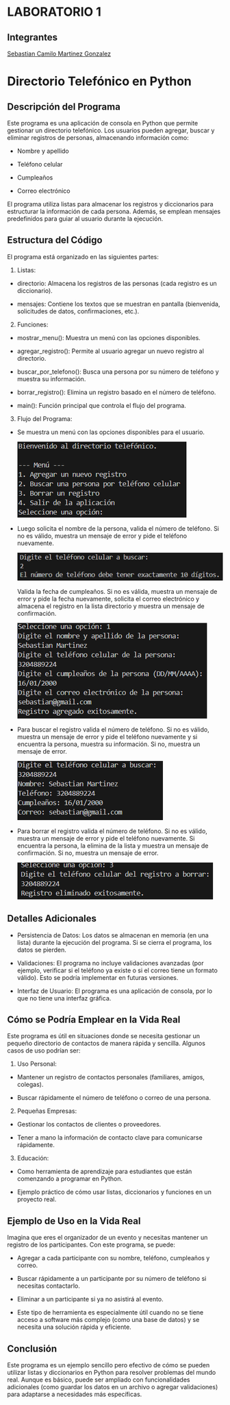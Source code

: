 # LABORATORIO 1
## Integrantes
[Sebastian Camilo Martinez Gonzalez](https://github.com/SebasMtz30)

# Directorio Telefónico en Python
## Descripción del Programa
Este programa es una aplicación de consola en Python que permite gestionar un directorio telefónico. Los usuarios pueden agregar, buscar y eliminar registros de personas, almacenando información como:

- Nombre y apellido

- Teléfono celular

- Cumpleaños

- Correo electrónico

El programa utiliza listas para almacenar los registros y diccionarios para estructurar la información de cada persona. Además, se emplean mensajes predefinidos para guiar al usuario durante la ejecución.

## Estructura del Código
El programa está organizado en las siguientes partes:

1. Listas:

- directorio: Almacena los registros de las personas (cada registro es un diccionario).

- mensajes: Contiene los textos que se muestran en pantalla (bienvenida, solicitudes de datos, confirmaciones, etc.).

2. Funciones:

- mostrar_menu(): Muestra un menú con las opciones disponibles.

- agregar_registro(): Permite al usuario agregar un nuevo registro al directorio.

- buscar_por_telefono(): Busca una persona por su número de teléfono y muestra su información.

- borrar_registro(): Elimina un registro basado en el número de teléfono.

- main(): Función principal que controla el flujo del programa.

3. Flujo del Programa:

- Se muestra un menú con las opciones disponibles para el usuario.

  ![Menu principal](/LAB_1/Imagenes/Menu_Principal.png)

- Luego solicita el nombre de la persona, valida el número de teléfono. Si no es válido, muestra un mensaje de error y pide el teléfono nuevamente.

  ![Mensaje error](/LAB_1/Imagenes/Mensaje_Telefono.png)

  Valida la fecha de cumpleaños. Si no es válida, muestra un mensaje de error y pide la fecha nuevamente, solicita el correo electrónico y almacena el registro en la lista directorio y muestra un mensaje de confirmación.

  ![Registro](/LAB_1/Imagenes/Registro.png)

- Para buscar el registro valida el número de teléfono. Si no es válido, muestra un mensaje de error y pide el teléfono nuevamente y si encuentra la persona, muestra su información. Si no, muestra un mensaje de error.

    ![Buscar Registro](/LAB_1/Imagenes/Buscar_Registro.png)

- Para borrar el registro valida el número de teléfono. Si no es válido, muestra un mensaje de error y pide el teléfono nuevamente. Si encuentra la persona, la elimina de la lista y muestra un mensaje de confirmación. Si no, muestra un mensaje de error.

  ![Eliminar Registro](/LAB_1/Imagenes/Borrar_Registro.png)

## Detalles Adicionales
- Persistencia de Datos: Los datos se almacenan en memoria (en una lista) durante la ejecución del programa. Si se cierra el programa, los datos se pierden. 

- Validaciones: El programa no incluye validaciones avanzadas (por ejemplo, verificar si el teléfono ya existe o si el correo tiene un formato válido). Esto se podría implementar en futuras versiones.

- Interfaz de Usuario: El programa es una aplicación de consola, por lo que no tiene una interfaz gráfica.

## Cómo se Podría Emplear en la Vida Real
Este programa es útil en situaciones donde se necesita gestionar un pequeño directorio de contactos de manera rápida y sencilla. Algunos casos de uso podrían ser:

1. Uso Personal:

- Mantener un registro de contactos personales (familiares, amigos, colegas).

- Buscar rápidamente el número de teléfono o correo de una persona.

2. Pequeñas Empresas:

- Gestionar los contactos de clientes o proveedores.

- Tener a mano la información de contacto clave para comunicarse rápidamente.

3. Educación:

- Como herramienta de aprendizaje para estudiantes que están comenzando a programar en Python.

- Ejemplo práctico de cómo usar listas, diccionarios y funciones en un proyecto real.

## Ejemplo de Uso en la Vida Real
Imagina que eres el organizador de un evento y necesitas mantener un registro de los participantes. Con este programa, se puede:

- Agregar a cada participante con su nombre, teléfono, cumpleaños y correo.

- Buscar rápidamente a un participante por su número de teléfono si necesitas contactarlo.

- Eliminar a un participante si ya no asistirá al evento.

- Este tipo de herramienta es especialmente útil cuando no se tiene acceso a software más complejo (como una base de datos) y se necesita una solución rápida y eficiente.

## Conclusión
Este programa es un ejemplo sencillo pero efectivo de cómo se pueden utilizar listas y diccionarios en Python para resolver problemas del mundo real. Aunque es básico, puede ser ampliado con funcionalidades adicionales (como guardar los datos en un archivo o agregar validaciones) para adaptarse a necesidades más específicas.

